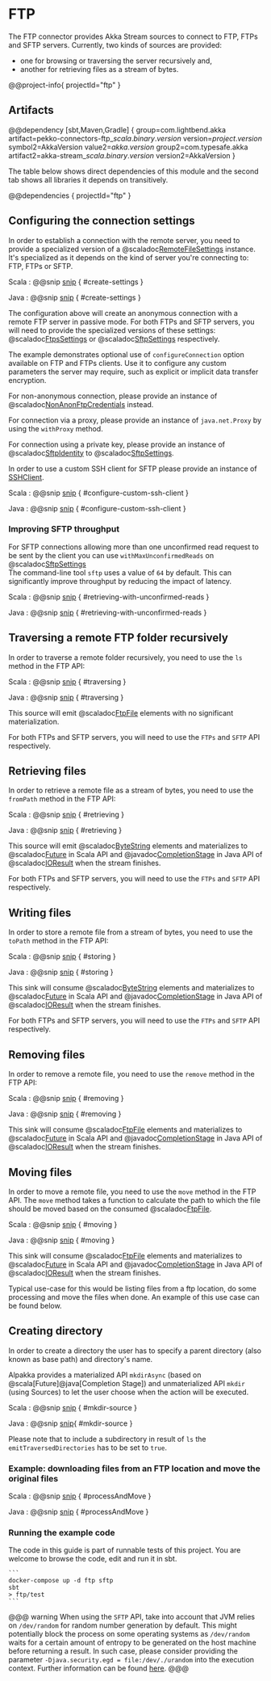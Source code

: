 # FTP

The FTP connector provides Akka Stream sources to connect to FTP, FTPs and SFTP servers. Currently, two kinds of sources are provided:

* one for browsing or traversing the server recursively and,
* another for retrieving files as a stream of bytes.

@@project-info{ projectId="ftp" }

## Artifacts

@@dependency [sbt,Maven,Gradle] {
  group=com.lightbend.akka
  artifact=pekko-connectors-ftp_$scala.binary.version$
  version=$project.version$
  symbol2=AkkaVersion
  value2=$akka.version$
  group2=com.typesafe.akka
  artifact2=akka-stream_$scala.binary.version$
  version2=AkkaVersion
}

The table below shows direct dependencies of this module and the second tab shows all libraries it depends on transitively.

@@dependencies { projectId="ftp" }


## Configuring the connection settings

In order to establish a connection with the remote server, you need to provide a specialized version of a @scaladoc[RemoteFileSettings](akka.stream.alpakka.ftp.RemoteFileSettings) instance. It's specialized as it depends on the kind of server you're connecting to: FTP, FTPs or SFTP.

Scala
: @@snip [snip](/ftp/src/test/scala/docs/scaladsl/FtpExamplesSpec.scala) { #create-settings }

Java
: @@snip [snip](/ftp/src/test/java/docs/javadsl/FtpWritingTest.java) { #create-settings }

The configuration above will create an anonymous connection with a remote FTP server in passive mode. For both FTPs and SFTP servers, you will need to provide the specialized versions of these settings: @scaladoc[FtpsSettings](akka.stream.alpakka.ftp.FtpsSettings) or @scaladoc[SftpSettings](akka.stream.alpakka.ftp.SftpSettings)
respectively.

The example demonstrates optional use of `configureConnection` option available on FTP and FTPs clients. Use it to configure any custom parameters the server may require, such as explicit or implicit data transfer encryption.

For non-anonymous connection, please provide an instance of @scaladoc[NonAnonFtpCredentials](akka.stream.alpakka.ftp.FtpCredentials$$NonAnonFtpCredentials) instead.

For connection via a proxy, please provide an instance of `java.net.Proxy` by using the `withProxy` method.

For connection using a private key, please provide an instance of @scaladoc[SftpIdentity](akka.stream.alpakka.ftp.SftpIdentity) to @scaladoc[SftpSettings](akka.stream.alpakka.ftp.SftpSettings).

In order to use a custom SSH client for SFTP please provide an instance of [SSHClient](https://www.javadoc.io/doc/com.hierynomus/sshj/0.27.0/net/schmizz/sshj/SSHClient.html).

Scala
: @@snip [snip](/ftp/src/test/scala/docs/scaladsl/scalaExamples.scala) { #configure-custom-ssh-client }

Java
: @@snip [snip](/ftp/src/test/java/docs/javadsl/ConfigureCustomSSHClient.java) { #configure-custom-ssh-client }

### Improving SFTP throughput
For SFTP connections allowing more than one unconfirmed read request to be sent by the client you can use `withMaxUnconfirmedReads` on @scaladoc[SftpSettings](akka.stream.alpakka.ftp.SftpSettings)  
The command-line tool `sftp` uses a value of `64` by default.  This can significantly improve throughput by reducing the impact of latency.

Scala
: @@snip [snip](/ftp/src/test/scala/docs/scaladsl/scalaExamples.scala) { #retrieving-with-unconfirmed-reads }

Java
: @@snip [snip](/ftp/src/test/java/docs/javadsl/SftpRetrievingExample.java) { #retrieving-with-unconfirmed-reads }

## Traversing a remote FTP folder recursively

In order to traverse a remote folder recursively, you need to use the `ls` method in the FTP API:

Scala
: @@snip [snip](/ftp/src/test/scala/docs/scaladsl/scalaExamples.scala) { #traversing }

Java
: @@snip [snip](/ftp/src/test/java/docs/javadsl/FtpTraversingExample.java) { #traversing }

This source will emit @scaladoc[FtpFile](akka.stream.alpakka.ftp.FtpFile) elements with no significant materialization.

For both FTPs and SFTP servers, you will need to use the `FTPs` and `SFTP` API respectively.

## Retrieving files

In order to retrieve a remote file as a stream of bytes, you need to use the `fromPath` method in the FTP API:

Scala
: @@snip [snip](/ftp/src/test/scala/docs/scaladsl/scalaExamples.scala) { #retrieving }

Java
: @@snip [snip](/ftp/src/test/java/docs/javadsl/FtpRetrievingExample.java) { #retrieving }

This source will emit @scaladoc[ByteString](akka.util.ByteString) elements and materializes to @scaladoc[Future](scala.concurrent.Future) in Scala API and @javadoc[CompletionStage](java/util/concurrent/CompletionStage) in Java API of @scaladoc[IOResult](akka.stream.IOResult) when the stream finishes.

For both FTPs and SFTP servers, you will need to use the `FTPs` and `SFTP` API respectively.

## Writing files

In order to store a remote file from a stream of bytes, you need to use the `toPath` method in the FTP API:

Scala
: @@snip [snip](/ftp/src/test/scala/docs/scaladsl/FtpExamplesSpec.scala) { #storing }

Java
: @@snip [snip](/ftp/src/test/java/docs/javadsl/FtpWritingTest.java) { #storing }

This sink will consume @scaladoc[ByteString](akka.util.ByteString) elements and materializes to @scaladoc[Future](scala.concurrent.Future) in Scala API and @javadoc[CompletionStage](java/util/concurrent/CompletionStage) in Java API of @scaladoc[IOResult](akka.stream.IOResult) when the stream finishes.

For both FTPs and SFTP servers, you will need to use the `FTPs` and `SFTP` API respectively.

## Removing files

In order to remove a remote file, you need to use the `remove` method in the FTP API:

Scala
: @@snip [snip](/ftp/src/test/scala/docs/scaladsl/scalaExamples.scala) { #removing }

Java
: @@snip [snip](/ftp/src/test/java/docs/javadsl/FtpRemovingExample.java) { #removing }

This sink will consume @scaladoc[FtpFile](akka.stream.alpakka.ftp.FtpFile) elements and materializes to @scaladoc[Future](scala.concurrent.Future) in Scala API and @javadoc[CompletionStage](java/util/concurrent/CompletionStage) in Java API of @scaladoc[IOResult](akka.stream.IOResult) when the stream finishes.

## Moving files

In order to move a remote file, you need to use the `move` method in the FTP API. The `move` method takes a function to calculate the path to which the file should be moved based on the consumed @scaladoc[FtpFile](akka.stream.alpakka.ftp.FtpFile).   

Scala
: @@snip [snip](/ftp/src/test/scala/docs/scaladsl/scalaExamples.scala) { #moving }

Java
: @@snip [snip](/ftp/src/test/java/docs/javadsl/FtpMovingExample.java) { #moving }

This sink will consume @scaladoc[FtpFile](akka.stream.alpakka.ftp.FtpFile) elements and materializes to @scaladoc[Future](scala.concurrent.Future) in Scala API and @javadoc[CompletionStage](java/util/concurrent/CompletionStage) in Java API of @scaladoc[IOResult](akka.stream.IOResult) when the stream finishes.

Typical use-case for this would be listing files from a ftp location, do some processing and move the files when done. An example of this use case can be found below.

## Creating directory

In order to create a directory the user has to specify a parent directory (also known as base path) and directory's name.

Alpakka provides a materialized API `mkdirAsync` (based on @scala[Future]@java[Completion Stage]) and unmaterialized API `mkdir` (using Sources) to let the user choose when the action will be executed.

Scala
: @@snip [snip](/ftp/src/test/scala/docs/scaladsl/scalaExamples.scala) { #mkdir-source }

Java
: @@snip [snip](/ftp/src/test/java/docs/javadsl/FtpMkdirExample.java){ #mkdir-source }

Please note that to include a subdirectory in result of `ls` the `emitTraversedDirectories` has to be set to `true`.

### Example: downloading files from an FTP location and move the original files  

Scala
: @@snip [snip](/ftp/src/test/scala/docs/scaladsl/scalaExamples.scala) { #processAndMove }

Java
: @@snip [snip](/ftp/src/test/java/docs/javadsl/FtpProcessAndMoveExample.java) { #processAndMove }

### Running the example code

The code in this guide is part of runnable tests of this project. You are welcome to browse the code, edit and run it in sbt.

    ```
    docker-compose up -d ftp sftp
    sbt
    > ftp/test
    ```

@@@ warning
When using the `SFTP` API, take into account that JVM relies on `/dev/random` for random number generation by default. This might potentially block the process on some operating systems as `/dev/random` waits for a certain amount of entropy to be generated on the host machine before returning a result. In such case, please consider providing the parameter `-Djava.security.egd = file:/dev/./urandom` into the execution context. Further information can be found [here](https://www.2uo.de/myths-about-urandom/).
@@@
